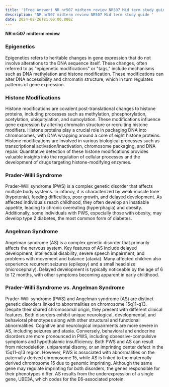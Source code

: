 ```yaml
---
title: '(Free Answer) NR nr507 midterm review NR507 Mid term study guide '
description: 'NR nr507 midterm review NR507 Mid term study guide '
date: 2024-08-26T21:00:00.000Z
---
```


**NR nr507 midterm review**

### Epigenetics


Epigenetics refers to heritable changes in gene expression that do not involve alterations to the DNA sequence itself. These changes, often referred to as "epigenetic modifications" or "tags," include mechanisms such as DNA methylation and histone modification. These modifications can alter DNA accessibility and chromatin structure, which in turn regulates patterns of gene expression.

### Histone Modifications


Histone modifications are covalent post-translational changes to histone proteins, including processes such as methylation, phosphorylation, acetylation, ubiquitylation, and sumoylation. These modifications influence gene expression by altering chromatin structure or recruiting histone modifiers. Histone proteins play a crucial role in packaging DNA into chromosomes, with DNA wrapping around a core of eight histone proteins. Histone modifications are involved in various biological processes such as transcriptional activation/inactivation, chromosome packaging, and DNA repair. Quantitative detection of these histone modifications provides valuable insights into the regulation of cellular processes and the development of drugs targeting histone-modifying enzymes.

### Prader-Willi Syndrome


Prader-Willi syndrome (PWS) is a complex genetic disorder that affects multiple body systems. In infancy, it is characterized by weak muscle tone (hypotonia), feeding difficulties, poor growth, and delayed development. As affected individuals reach childhood, they often develop an insatiable appetite, leading to chronic overeating (hyperphagia) and obesity. Additionally, some individuals with PWS, especially those with obesity, may develop type 2 diabetes, the most common form of diabetes.

### Angelman Syndrome


Angelman syndrome (AS) is a complex genetic disorder that primarily affects the nervous system. Key features of AS include delayed development, intellectual disability, severe speech impairment, and problems with movement and balance (ataxia). Many affected children also experience recurrent seizures (epilepsy) and a small head size (microcephaly). Delayed development is typically noticeable by the age of 6 to 12 months, with other symptoms becoming apparent in early childhood.

### Prader-Willi Syndrome vs. Angelman Syndrome


Prader-Willi syndrome (PWS) and Angelman syndrome (AS) are distinct genetic disorders linked to abnormalities on chromosome 15q11-q13. Despite their shared chromosomal origin, they present with different clinical features. Both disorders exhibit unique neurological, developmental, and behavioral phenotypes along with other structural and functional abnormalities. Cognitive and neurological impairments are more severe in AS, including seizures and ataxia. Conversely, behavioral and endocrine disorders are more pronounced in PWS, including obsessive-compulsive symptoms and hypothalamic insufficiency. Both PWS and AS can result from microdeletion, uniparental disomy, or an imprinting center defect in the 15q11-q13 region. However, PWS is associated with abnormalities on the paternally derived chromosome 15, while AS is linked to the maternally derived chromosome 15 due to genomic imprinting. Although the same gene may regulate imprinting for both disorders, the genes responsible for their phenotypes differ. AS results from the underexpression of a single gene, UBE3A, which codes for the E6-associated protein.
